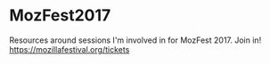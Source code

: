# MozFest2017
Resources around sessions I'm involved in for MozFest 2017. Join in! https://mozillafestival.org/tickets
